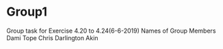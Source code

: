 # Group1
Group task for Exercise 4.20 to 4.24(6-6-2019)
Names of Group Members
Dami
Tope
Chris
Darlington
Akin
